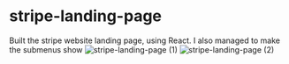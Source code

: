 # stripe-landing-page
Built the stripe website landing page, using React. I also managed to make the submenus show
![stripe-landing-page (1)](https://user-images.githubusercontent.com/98593592/205445424-d90c3359-0df4-4a2c-9219-9e77b336fe75.png)
![stripe-landing-page (2)](https://user-images.githubusercontent.com/98593592/205445425-6e3516e6-b076-4355-aecf-37653cd41e02.png)
